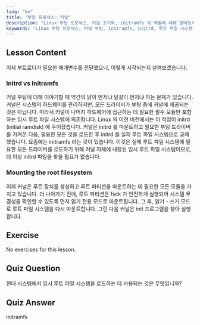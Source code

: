 ```yaml
---
lang: "ko"
title: "부팅 프로세스: 커널"
description: "Linux 부팅 프로세스, 커널 초기화, initramfs 의 역할에 대해 알아보세요. 커널이 루트 파일 시스템을 마운트하는 방법을 이해합니다. Linux 부팅 프로세스 가이드."
keywords: "Linux 부팅 프로세스, 커널 부팅, initramfs, initrd, 루트 파일 시스템, Linux 튜토리얼, 초보자 Linux, Linux 가이드"
---
```


## Lesson Content

이제 부트로더가 필요한 매개변수를 전달했으니, 어떻게 시작되는지 살펴보겠습니다.

### Initrd vs Initramfs

커널 부팅에 대해 이야기할 때 약간의 닭이 먼저냐 달걀이 먼저냐 하는 문제가 있습니다. 커널은 시스템의 하드웨어를 관리하지만, 모든 드라이버가 부팅 중에 커널에 제공되는 것은 아닙니다. 따라서 커널이 나머지 하드웨어에 접근하는 데 필요한 필수 모듈만 포함하는 임시 루트 파일 시스템에 의존합니다. Linux 의 이전 버전에서는 이 작업이 initrd (initial ramdisk) 에 주어졌습니다. 커널은 initrd 를 마운트하고 필요한 부팅 드라이버를 가져온 다음, 필요한 모든 것을 로드한 후 initrd 를 실제 루트 파일 시스템으로 교체했습니다. 요즘에는 initramfs 라는 것이 있습니다. 이것은 실제 루트 파일 시스템에 필요한 모든 드라이버를 로드하기 위해 커널 자체에 내장된 임시 루트 파일 시스템이므로, 더 이상 initrd 파일을 찾을 필요가 없습니다.

### Mounting the root filesystem

이제 커널은 루트 장치를 생성하고 루트 파티션을 마운트하는 데 필요한 모든 모듈을 가지고 있습니다. 더 나아가기 전에, 루트 파티션은 fsck 가 안전하게 실행되어 시스템 무결성을 확인할 수 있도록 먼저 읽기 전용 모드로 마운트됩니다. 그 후, 읽기 - 쓰기 모드로 루트 파일 시스템을 다시 마운트합니다. 그런 다음 커널은 init 프로그램을 찾아 실행합니다.

## Exercise

No exercises for this lesson.

## Quiz Question

현대 시스템에서 임시 루트 파일 시스템을 로드하는 데 사용되는 것은 무엇입니까?

## Quiz Answer

initramfs
